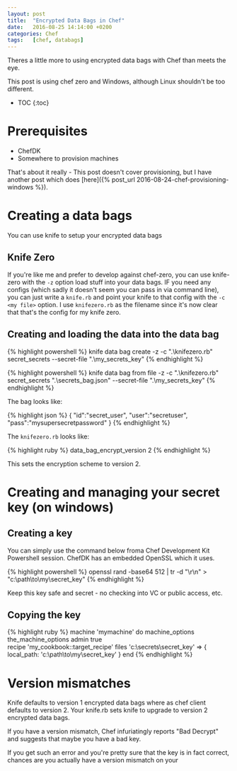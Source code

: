 ```yaml
---
layout:	post
title:	"Encrypted Data Bags in Chef"
date:	2016-08-25 14:14:00 +0200
categories:	Chef
tags:	[chef, databags]
---
```


Theres a little more to using encrypted data bags with Chef than meets the eye.

This post is using chef zero and Windows, although Linux shouldn't be too different. 

* TOC
{:toc}

# Prerequisites

 - ChefDK
 - Somewhere to provision machines

 That's about it really - This post doesn't cover provisioning, but I have another post which does [here]({% post_url 2016-08-24-chef-provisioning-windows %}).

# Creating a data bags

You can use knife to setup your encrypted data bags

## Knife Zero

If you're like me and prefer to develop against chef-zero, you can use knife-zero with the `-z` option load stuff into your data bags. IF you need any configs (which sadly it doesn't seem you can pass in via command line), you can just write a `knife.rb` and point your knife to that config with the `-c <my file>` option. I use `knifezero.rb` as the filename since it's now clear that that's the config for my knife zero.

## Creating and loading the data into the data bag   

{% highlight powershell %}
knife data bag create -z -c ".\knifezero.rb" secret_secrets --secret-file ".\my_secrets_key"
{% endhighlight %}

{% highlight powershell %}
knife data bag from file -z -c ".\knifezero.rb" secret_secrets ".\secrets_bag.json" --secret-file ".\my_secrets_key"
{% endhighlight %}

The bag looks like:

{% highlight json %}
{
  "id":"secret_user",
  "user":"secretuser",
  "pass":"mysupersecretpassword"
}
{% endhighlight %}

The `knifezero.rb` looks like:

{% highlight ruby %}
data_bag_encrypt_version 2
{% endhighlight %}

This sets the encryption scheme to version 2.

# Creating and managing your secret key (on windows)

## Creating a key

You can simply use the command below froma Chef Development Kit Powershell session. ChefDK has an embedded OpenSSL which it uses.

{% highlight powershell %}
openssl rand -base64 512 | tr -d "\r\n" > "c:\path\to\my\secret_key"
{% endhighlight %}

Keep this key safe and secret - no checking into VC or public access, etc. 

## Copying the key 

{% highlight ruby %}
machine 'mymachine' do
	machine_options the_machine_options
	admin true    
	recipe 'my_cookbook::target_recipe'
	files 'c:\\secrets\\secret_key' => {
		local_path: 'c:\\path\\to\\my\\secret_key'
	}
end
{% endhighlight %}


# Version mismatches

Knife defaults to version 1 encrypted data bags where as chef client defaults to version 2. Your knife.rb sets knife to upgrade to version 2 encrypted data bags.

If you have a version mismatch, Chef infuriatingly reports "Bad Decrypt" and suggests that maybe you have a bad key.

If you get such an error and you're pretty sure that the key is in fact correct, chances are you actually have a version mismatch on your 



